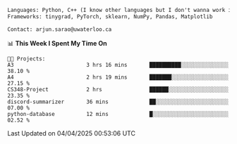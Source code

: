 ```txt
Languages: Python, C++ (I know other languages but I don't wanna work in em)
Frameworks: tinygrad, PyTorch, sklearn, NumPy, Pandas, Matplotlib

Contact: arjun.sarao@uwaterloo.ca
```

<!--START_SECTION:waka-->
📊 **This Week I Spent My Time On** 

```text
🐱‍💻 Projects: 
A3                       3 hrs 16 mins       ██████████░░░░░░░░░░░░░░░   38.10 % 
A4                       2 hrs 19 mins       ███████░░░░░░░░░░░░░░░░░░   27.15 % 
CS348-Project            2 hrs               ██████░░░░░░░░░░░░░░░░░░░   23.35 % 
discord-summarizer       36 mins             ██░░░░░░░░░░░░░░░░░░░░░░░   07.00 % 
python-database          12 mins             █░░░░░░░░░░░░░░░░░░░░░░░░   02.52 % 
```


 Last Updated on 04/04/2025 00:53:06 UTC
<!--END_SECTION:waka-->
